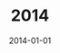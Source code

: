 ---
date: 2014-01-01
layout: year
title: "2014"
slug: "2014"
description:
excerpt:
group:
type: section
year: 2014

navigation:
    order: 
home:
    order: 
    omit_title:
    unlinked_title:
    button:
    class:
    slug_in_class:
    show:
    type:
    categories:
section:
    order:
    omit_title:
    unlinked_title:
    button:
    class: 
    include_slug: 
    show: 
    split: years
    type: aside
    categories:
footer:
    order:
    omit_title:
    unlinked_title:
---